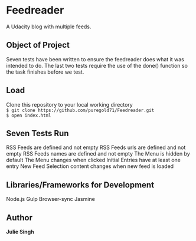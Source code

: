 # Feedreader
A Udacity blog with multiple feeds.

## Object of Project
Seven tests have been written to ensure the feedreader does what it was intended to do. The last two tests require the use of the done() function so the task finishes before we test.

## Load
Clone this repository to your local working directory<br />
  `$ git clone https://github.com/puregold71/Feedreader.git`<br />
  `$ open index.html`

## Seven Tests Run
RSS Feeds are defined and not empty
RSS Feeds urls are defined and not empty
RSS Feeds names are defined and not empty
The Menu is hidden by default
The Menu changes when clicked
Initial Entries have at least one entry
New Feed Selection content changes when new feed is loaded



## Libraries/Frameworks for Development
Node.js
Gulp
Browser-sync
Jasmine




## Author

**Julie Singh**
